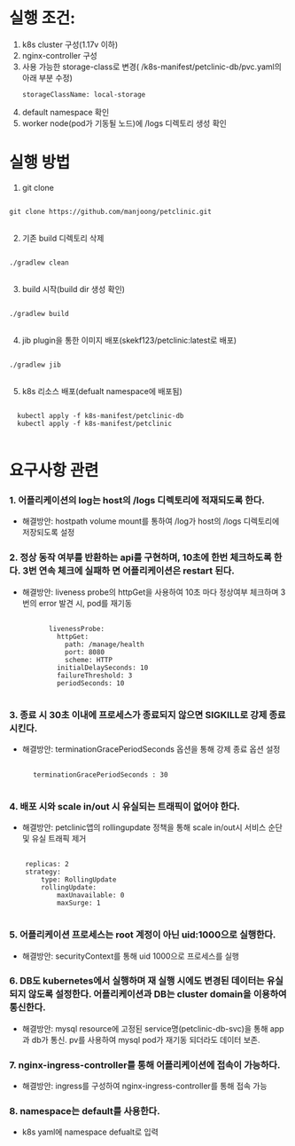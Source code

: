 # 실행 조건:
1. k8s cluster 구성(1.17v 이하)
2. nginx-controller 구성
3. 사용 가능한 storage-class로 변경( /k8s-manifest/petclinic-db/pvc.yaml의 아래 부분 수정)<pre><code>storageClassName: local-storage</code></pre>  
4. default namespace 확인
5. worker node(pod가 기동될 노드)에 /logs 디렉토리 생성 확인


# 실행 방법
1. git clone
<pre>
<code>
git clone https://github.com/manjoong/petclinic.git
</code>
</pre>

2. 기존 build 디렉토리 삭제
<pre>
<code>
./gradlew clean
</code>
</pre>
3. build 시작(build dir 생성 확인)
<pre>
<code>
./gradlew build
</code>
</pre> 
4. jib plugin을 통한 이미지 배포(skekf123/petclinic:latest로 배포)
<pre>
<code>
./gradlew jib
</code>
</pre> 
5. k8s 리소스 배포(defualt namespace에 배포됨)
<pre>
<code>
  kubectl apply -f k8s-manifest/petclinic-db
  kubectl apply -f k8s-manifest/petclinic
</code>
</pre>


# 요구사항 관련
### 1. 어플리케이션의 ​log​는 ​host​의 ​/logs ​디렉토리에 적재되도록 한다​.
- 해결방안: hostpath volume mount를 통하여 /log가 host의 /logs 디렉토리에 저장되도록 설정
### 2.  정상 동작 여부를 반환하는 ​api​를 구현하며​, 10​초에 한번 체크하도록 한다​. 3​번 연속 체크에 실패하 면 어플리케이션은 ​restart ​된다​.
- 해결방안: liveness probe의 httpGet을 사용하여 10초 마다 정상여부 체크하며 3번의 error 발견 시, pod를 재기동
<pre>
  <code>
          livenessProbe:
            httpGet:
              path: /manage/health
              port: 8080
              scheme: HTTP
            initialDelaySeconds: 10
            failureThreshold: 3
            periodSeconds: 10
  </code>
</pre>
### 3. 종료 시 ​30​초 이내에 프로세스가 종료되지 않으면 ​SIGKILL​로 강제 종료 시킨다​.
- 해결방안: terminationGracePeriodSeconds 옵션을 통해 강제 종료 옵션 설정
<pre>
  <code>
      terminationGracePeriodSeconds : 30
  </code>
</pre>
### 4. 배포 시와 scale in/out 시 유실되는 트래픽이 없어야 한다.
- 해결방안: petclinic앱의 rollingupdate 정책을 통해 scale in/out시 서비스 순단 및 유실  트래픽 제거
<pre>
  <code>
    replicas: 2
    strategy:
        type: RollingUpdate
        rollingUpdate:
            maxUnavailable: 0
            maxSurge: 1
  </code>
</pre>
### 5. 어플리케이션 프로세스는 ​root ​계정이 아닌 ​uid:1000​으로 실행한다​.
- 해결방안: securityContext를 통해 uid 1000으로 프로세스를 실행
### 6. DB​도 ​kubernetes​에서 실행하며 재 실행 시에도 변경된 데이터는 유실되지 않도록 설정한다​. ​어플리케이션과 ​DB​는 ​cluster domain​을 이용하여 통신한다​.
- 해결방안: mysql resource에 고정된 service명(petclinic-db-svc)을 통해 app과 db가 통신. pv를 사용하여 mysql pod가 재기동 되더라도 데이터 보존.
### 7. nginx-ingress-controller​를 통해 어플리케이션에 접속이 가능하다​.
- 해결방안: ingress를 구성하여 nginx-ingress-controller를 통해 접속 가능
### 8. namespace​는 ​default​를 사용한다​.
- k8s yaml에 namespace defualt로 입력